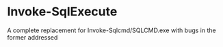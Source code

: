 # Invoke-SqlExecute
A complete replacement for Invoke-Sqlcmd/SQLCMD.exe with bugs in the former addressed
